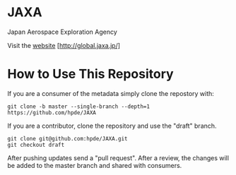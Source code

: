 # JAXA

Japan Aerospace Exploration Agency

Visit the [website](http://global.jaxa.jp/) [http://global.jaxa.jp/]

# How to Use This Repository

If you are a consumer of the metadata simply clone the repostory with:

````
git clone -b master --single-branch --depth=1 https://github.com/hpde/JAXA
````

If you are a contributor, clone the repository and use the "draft" branch.
````
git clone git@github.com:hpde/JAXA.git
git checkout draft
````

After pushing updates send a "pull request". After a review, the changes
will be added to the master branch and shared with consumers.

